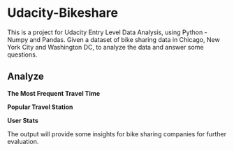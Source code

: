 # Udacity-Bikeshare
This is a project for Udacity Entry Level Data Analysis, using Python - Numpy and Pandas. Given a dataset of bike sharing data in Chicago, New York City and Washington DC, to analyze the data and answer some questions.

## Analyze
**The Most Frequent Travel Time**

**Popular Travel Station**

**User Stats**

The output will provide some insights for bike sharing companies for further evaluation. 
